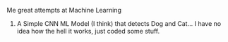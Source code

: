 Me great attempts at Machine Learning
1. A Simple CNN ML Model (I think) that detects Dog and Cat... I have no idea how the hell it works, just coded some stuff. 
